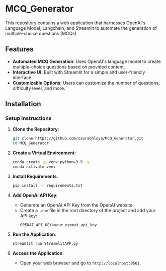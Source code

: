 # MCQ_Generator

This repository contains a web application that harnesses OpenAI's Language Model, Langchain, and Streamlit to automate the generation of multiple-choice questions (MCQs). 

## Features

- **Automated MCQ Generation**: Uses OpenAI's language model to create multiple-choice questions based on provided content.
- **Interactive UI**: Built with Streamlit for a simple and user-friendly interface.
- **Customizable Options**: Users can customize the number of questions, difficulty level, and more.

## Installation

### Setup Instructions

1. **Clone the Repository**:
   ```bash
   git clone https://github.com/saurabhloya/MCQ_Generator.git
   cd MCQ_Generator
   ```

2. **Create a Virtual Environment**:
   ```bash
   conda create -p venv python=3.9 -y
   conda activate venv
   ```

3. **Install Requirements**:
   ```bash
   pip install -r requirements.txt
   ```

4. **Add OpenAI API Key**:
   - Generate an OpenAI API Key from the OpenAI website.
   - Create a `.env` file in the root directory of the project and add your API key:
     ```
     OPENAI_API_KEY=your_openai_api_key
     ```

5. **Run the Application**:
   ```bash
   streamlit run StreamlitAPP.py
   ```

6. **Access the Application**:
   - Open your web browser and go to `http://localhost:8501`.
